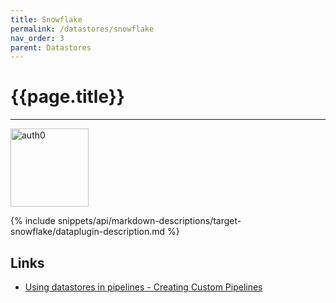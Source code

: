 ```yaml
---
title: Snowflake
permalink: /datastores/snowflake
nav_order: 3
parent: Datastores
---
```


# {{page.title}}

---

<img src="{{site.baseurl}}/assets/datastore_images/target-snowflake.png" width="125" alt="auth0">

{% include snippets/api/markdown-descriptions/target-snowflake/dataplugin-description.md %}

## Links

- [Using datastores in pipelines - Creating Custom Pipelines]({{site.baseurl}}/how-to-guides/automate-data/create-a-custom-pipeline)